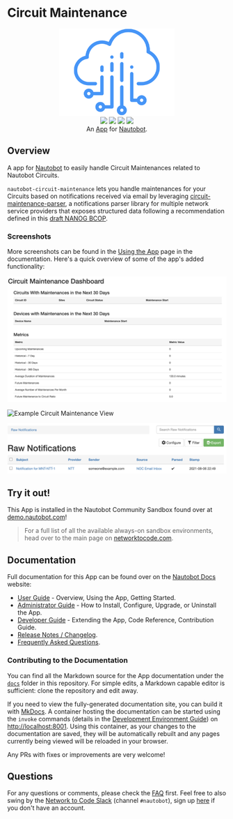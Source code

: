 # Circuit Maintenance

<p align="center">
  <img src="https://raw.githubusercontent.com/nautobot/nautobot-app-circuit-maintenance/develop/docs/images/icon-nautobot-circuit-maintenance.png" class="logo" height="200px">
  <br>
  <a href="https://github.com/nautobot/nautobot-app-circuit-maintenance/actions"><img src="https://github.com/nautobot/nautobot-app-circuit-maintenance/actions/workflows/ci.yml/badge.svg?branch=main"></a>
  <a href="https://docs.nautobot.com/projects/circuit-maintenance/en/latest"><img src="https://readthedocs.org/projects/nautobot-plugin-circuit-maintenance/badge/"></a>
  <a href="https://pypi.org/project/nautobot-circuit-maintenance/"><img src="https://img.shields.io/pypi/v/nautobot-circuit-maintenance"></a>
  <a href="https://pypi.org/project/nautobot-circuit-maintenance/"><img src="https://img.shields.io/pypi/dm/nautobot-circuit-maintenance"></a>
  <br>
  An <a href="https://www.networktocode.com/nautobot/apps/">App</a> for <a href="https://nautobot.com/">Nautobot</a>.
</p>

## Overview

A app for [Nautobot](https://github.com/nautobot/nautobot) to easily handle Circuit Maintenances related to Nautobot Circuits.

`nautobot-circuit-maintenance` lets you handle maintenances for your Circuits based on notifications received via email by leveraging [circuit-maintenance-parser](https://github.com/networktocode/circuit-maintenance-parser), a notifications parser library for multiple network service providers that exposes structured data following a recommendation defined in this [draft NANOG BCOP](https://github.com/jda/maintnote-std/blob/master/standard.md).

### Screenshots

More screenshots can be found in the [Using the App](https://docs.nautobot.com/projects/circuit-maintenance/en/latest/user/app_use_cases/) page in the documentation. Here's a quick overview of some of the app's added functionality:

![Circuit Maintenance Dashboard](https://raw.githubusercontent.com/nautobot/nautobot-app-circuit-maintenance/develop/docs/images/dashboard.png)

![Example Circuit Maintenance View](https://raw.githubusercontent.com/nautobot/nautobot-app-circuit-maintenance/develop/docs/images/circuit_maintenance.png)

![Example Raw Notifications View](https://raw.githubusercontent.com/nautobot/nautobot-app-circuit-maintenance/develop/docs/images/circuit_notifications.png)


## Try it out!

This App is installed in the Nautobot Community Sandbox found over at [demo.nautobot.com](https://demo.nautobot.com/)!

> For a full list of all the available always-on sandbox environments, head over to the main page on [networktocode.com](https://www.networktocode.com/nautobot/sandbox-environments/).

## Documentation

Full documentation for this App can be found over on the [Nautobot Docs](https://docs.nautobot.com) website:

- [User Guide](https://docs.nautobot.com/projects/circuit-maintenance/en/latest/user/app_overview/) - Overview, Using the App, Getting Started.
- [Administrator Guide](https://docs.nautobot.com/projects/circuit-maintenance/en/latest/admin/install/) - How to Install, Configure, Upgrade, or Uninstall the App.
- [Developer Guide](https://docs.nautobot.com/projects/circuit-maintenance/en/latest/dev/contributing/) - Extending the App, Code Reference, Contribution Guide.
- [Release Notes / Changelog](https://docs.nautobot.com/projects/circuit-maintenance/en/latest/admin/release_notes/).
- [Frequently Asked Questions](https://docs.nautobot.com/projects/circuit-maintenance/en/latest/user/faq/).

### Contributing to the Documentation

You can find all the Markdown source for the App documentation under the [`docs`](https://github.com/nautobot/nautobot-app-circuit-maintenance/tree/develop/docs) folder in this repository. For simple edits, a Markdown capable editor is sufficient: clone the repository and edit away.

If you need to view the fully-generated documentation site, you can build it with [MkDocs](https://www.mkdocs.org/). A container hosting the documentation can be started using the `invoke` commands (details in the [Development Environment Guide](https://docs.nautobot.com/projects/circuit-maintenance/en/latest/dev/dev_environment/#docker-development-environment)) on [http://localhost:8001](http://localhost:8001). Using this container, as your changes to the documentation are saved, they will be automatically rebuilt and any pages currently being viewed will be reloaded in your browser.

Any PRs with fixes or improvements are very welcome!

## Questions

For any questions or comments, please check the [FAQ](https://docs.nautobot.com/projects/circuit-maintenance/en/latest/user/faq/) first. Feel free to also swing by the [Network to Code Slack](https://networktocode.slack.com/) (channel `#nautobot`), sign up [here](http://slack.networktocode.com/) if you don't have an account.

